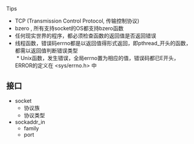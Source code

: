 
Tips
  * TCP (Transmission Control Protocol, 传输控制协议)  
  * bzero , 所有支持socket的OS都支持bzero函数  
  * 任何现实世界的程序，都必须检查函数的返回值是否返回错误  
  * 线程函数，错误码errno都是以返回值得形式返回，即pthread_开头的函数，都需以返回值判断错误类型  
  * Unix函数，发生错误，全局errno置为相应的值，错误码都已E开头，ERROR的定义在 <sys/errno.h> 中

## 接口  
* socket  
  * 协议族  
  * 协议类型  
* sockaddr_in  
  * family  
  * port  
  
